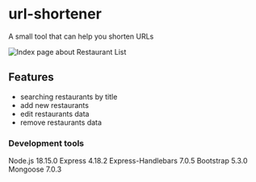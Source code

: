 # url-shortener
A small tool that can help you shorten URLs

![Index page about Restaurant List](./public/image/linkde.png)

## Features
- searching restaurants by title
- add new restaurants
- edit restaurants data
- remove restaurants data

### Development tools
Node.js 18.15.0
Express 4.18.2
Express-Handlebars 7.0.5
Bootstrap 5.3.0
Mongoose 7.0.3
